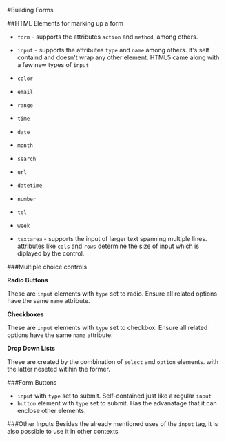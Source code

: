 #Building Forms

##HTML Elements for marking up a form

* `form` - supports the attributes `action` and `method`, among others.
*  `input` - supports the attributes `type` and  `name` among others. It's self containd and doesn't wrap any other element. HTML5 came along with a few new types of `input`
  * `color`
  * `email`
  * `range`
  * `time`
  * `date`
  * `month`
  * `search`
  * `url`
  * `datetime`
  * `number`
  * `tel`
  * `week`
  
*  `textarea` - supports the input of larger text spanning multiple lines. attributes like `cols` and `rows` determine the size of input which is diplayed by the control.

###Multiple choice controls

**Radio Buttons**

These are `input` elements with `type` set to radio. Ensure all related options have the same `name` attribute. 

**Checkboxes**

These are `input` elements with `type` set to checkbox. Ensure all related options have the same `name` attribute. 

**Drop Down Lists**

These are created by the combination of `select` and `option` elements. with the latter neseted witihin the former.


###Form Buttons

* `input` with `type` set to submit. Self-contained just like a regular `input`
* `button` element with `type` set to submit. Has the advanatage that it can enclose other elements.

###Other Inputs
Besides the already mentioned uses of the `input` tag, it is also possible to use it in other contexts
